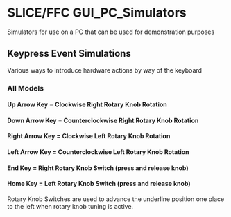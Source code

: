 # SLICE/FFC GUI_PC_Simulators
Simulators for use on a PC that can be used for demonstration purposes
## Keypress Event Simulations
Various ways to introduce hardware actions by way of the keyboard
### All Models
#### Up Arrow Key = Clockwise Right Rotary Knob Rotation
#### Down Arrow Key = Counterclockwise Right Rotary Knob Rotation
#### Right Arrow Key = Clockwise Left Rotary Knob Rotation
#### Left Arrow Key = Counterclockwise Left Rotary Knob Rotation
#### End Key = Right Rotary Knob Switch (press and release knob)
#### Home Key = Left Rotary Knob Switch (press and release knob)
Rotary Knob Switches are used to advance the underline position one place to the left when rotary knob tuning is active.
